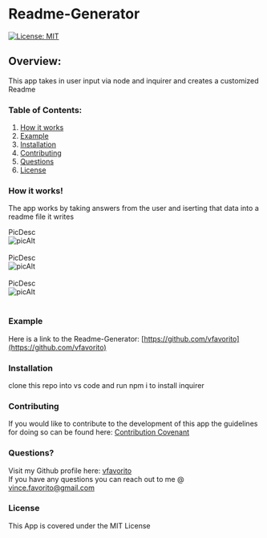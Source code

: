 # Readme-Generator

[![License: MIT](https://img.shields.io/badge/License-MIT-yellow.svg)](https://opensource.org/licenses/MIT)

## Overview:
This app takes in user input via node and inquirer and creates a customized Readme  

### Table of Contents:
1. [How it works](#How-it-works)
2. [Example](#Example)
3. [Installation](#Installation)
4. [Contributing](#Contributing)
5. [Questions](#Questions?)
6. [License](#License)

### How it works!
The app works by taking answers from the user and iserting that data into a readme file it writes

PicDesc <br/> ![picAlt](picPath) <br/><br/>PicDesc <br/> ![picAlt](picPath) <br/><br/>PicDesc <br/> ![picAlt](picPath) <br/><br/>

### Example
Here is a link to the Readme-Generator:  [https://github.com/vfavorito](https://github.com/vfavorito)

### Installation
clone this repo into vs code and run npm i to install inquirer

### Contributing
If you would like to contribute to the development of this app the guidelines for doing so can be found here: [Contribution Covenant](https://www.contributor-covenant.org/version/2/0/code_of_conduct/code_of_conduct.txt)

### Questions?
Visit my Github profile here: [vfavorito](https://github.com/vfavorito)<br/>
If you have any questions you can reach out to me @ vince.favorito@gmail.com

### License
This App is covered under the MIT License

